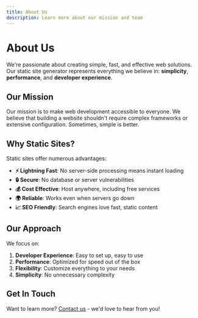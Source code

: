 ```yaml
---
title: About Us
description: Learn more about our mission and team
---
```


# About Us

We're passionate about creating simple, fast, and effective web solutions. Our static site generator represents everything we believe in: **simplicity**, **performance**, and **developer experience**.

## Our Mission

Our mission is to make web development accessible to everyone. We believe that building a website shouldn't require complex frameworks or extensive configuration. Sometimes, simple is better.

## Why Static Sites?

Static sites offer numerous advantages:

- **⚡ Lightning Fast**: No server-side processing means instant loading
- **🔒 Secure**: No database or server vulnerabilities
- **💰 Cost Effective**: Host anywhere, including free services
- **🌍 Reliable**: Works even when servers go down
- **📈 SEO Friendly**: Search engines love fast, static content

## Our Approach

We focus on:

1. **Developer Experience**: Easy to set up, easy to use
2. **Performance**: Optimized for speed out of the box
3. **Flexibility**: Customize everything to your needs
4. **Simplicity**: No unnecessary complexity

## Get In Touch

Want to learn more? [Contact us](/contact) - we'd love to hear from you! 